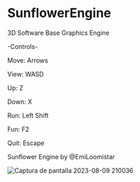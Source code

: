 # SunflowerEngine
3D Software Base Graphics Engine

-Controls-

Move: Arrows

View: WASD

Up: Z

Down: X

Run: Left Shift

Fun: F2

Quit: Escape

Sunflower Engine by @EmiLoomistar

![Captura de pantalla 2023-08-09 210036](https://github.com/EmiLoomistar/SunflowerEngine/assets/36137649/69fe1669-576f-4a8a-a613-ef6a4859c8f5)

